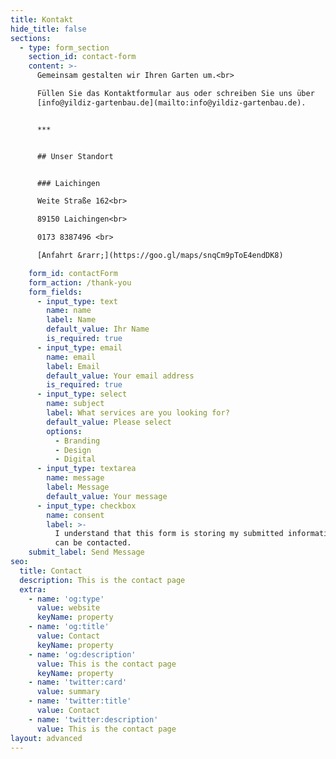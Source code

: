 ```yaml
---
title: Kontakt
hide_title: false
sections:
  - type: form_section
    section_id: contact-form
    content: >-
      Gemeinsam gestalten wir Ihren Garten um.<br>

      Füllen Sie das Kontaktformular aus oder schreiben Sie uns über
      [info@yildiz-gartenbau.de](mailto:info@yildiz-gartenbau.de).


      ***


      ## Unser Standort


      ### Laichingen

      Weite Straße 162<br>

      89150 Laichingen<br>

      0173 8387496 <br>

      [Anfahrt &rarr;](https://goo.gl/maps/snqCm9pToE4endDK8)

    form_id: contactForm
    form_action: /thank-you
    form_fields:
      - input_type: text
        name: name
        label: Name
        default_value: Ihr Name
        is_required: true
      - input_type: email
        name: email
        label: Email
        default_value: Your email address
        is_required: true
      - input_type: select
        name: subject
        label: What services are you looking for?
        default_value: Please select
        options:
          - Branding
          - Design
          - Digital
      - input_type: textarea
        name: message
        label: Message
        default_value: Your message
      - input_type: checkbox
        name: consent
        label: >-
          I understand that this form is storing my submitted information so I
          can be contacted.
    submit_label: Send Message
seo:
  title: Contact
  description: This is the contact page
  extra:
    - name: 'og:type'
      value: website
      keyName: property
    - name: 'og:title'
      value: Contact
      keyName: property
    - name: 'og:description'
      value: This is the contact page
      keyName: property
    - name: 'twitter:card'
      value: summary
    - name: 'twitter:title'
      value: Contact
    - name: 'twitter:description'
      value: This is the contact page
layout: advanced
---
```

